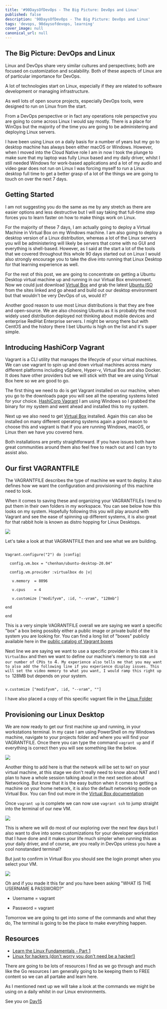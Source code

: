 ```yaml
---
title: '#90DaysOfDevOps - The Big Picture: DevOps and Linux'
published: false
description: '90DaysOfDevOps - The Big Picture: DevOps and Linux'
tags: 'devops, 90daysofdevops, learning'
cover_image: null
canonical_url: null
---
```

## The Big Picture: DevOps and Linux
Linux and DevOps share very similar cultures and perspectives; both are focused on customization and scalability. Both of these aspects of Linux are of particular importance for DevOps.

A lot of technologies start on Linux, especially if they are related to software development or managing infrastructure.

As well lots of open source projects, especially DevOps tools, were designed to run on Linux from the start.

From a DevOps perspective or in fact any operations role perspective you are going to come across Linux I would say mostly. There is a place for WinOps but the majority of the time you are going to be administering and deploying Linux servers. 

I have been using Linux on a daily basis for a number of years but my go to desktop machine has always been either macOS or Windows. However, when I moved into the Cloud Native role I am in now I took the plunge to make sure that my laptop was fully Linux based and my daily driver, whilst I still needed Windows for work-based applications and a lot of my audio and video gear does not run on Linux I was forcing myself to run a Linux desktop full time to get a better grasp of a lot of the things we are going to touch on over the next 7 days. 

## Getting Started 
I am not suggesting you do the same as me by any stretch as there are easier options and less destructive but I will say taking that full-time step forces you to learn faster on how to make things work on Linux. 

For the majority of these 7 days, I am actually going to deploy a Virtual Machine in Virtual Box on my Windows machine. I am also going to deploy a desktop version of a Linux distribution, whereas a lot of the Linux servers you will be administering will likely be servers that come with no GUI and everything is shell-based. However, as I said at the start a lot of the tools that we covered throughout this whole 90 days started out on Linux I would also strongly encourage you to take the dive into running that Linux Desktop for that learning experience as well. 



For the rest of this post, we are going to concentrate on getting a Ubuntu Desktop virtual machine up and running in our Virtual Box environment. Now we could just download [Virtual Box](https://www.virtualbox.org/) and grab the latest [Ubuntu ISO](https://ubuntu.com/download) from the sites linked and go ahead and build out our desktop environment but that wouldn't be very DevOps of us, would it? 



Another good reason to use most Linux distributions is that they are free and open-source. We are also choosing Ubuntu as it is probably the most widely used distribution deployed not thinking about mobile devices and enterprise RedHat Enterprise servers. I might be wrong there but with CentOS and the history there I bet Ubuntu is high on the list and it's super simple. 



## Introducing HashiCorp Vagrant 



Vagrant is a CLI utility that manages the lifecycle of your virtual machines. We can use vagrant to spin up and down virtual machines across many different platforms including vSphere, Hyper-v, Virtual Box and also Docker. It does have other providers but we will stick with that we are using Virtual Box here so we are good to go. 



The first thing we need to do is get Vagrant installed on our machine, when you go to the downloads page you will see all the operating systems listed for your choice. [HashiCorp Vagrant](https://www.vagrantup.com/downloads) I am using Windows so I grabbed the binary for my system and went ahead and installed this to my system. 



Next up we also need to get [Virtual Box](https://www.virtualbox.org/wiki/Downloads) installed. Again this can also be installed on many different operating systems again a good reason to choose this and vagrant is that if you are running Windows, macOS, or Linux then we have you covered here. 



Both installations are pretty straightforward. If you have issues both have great communities around them also feel free to reach out and I can try to assist also. 



## Our first VAGRANTFILE



The VAGRANTFILE describes the type of machine we want to deploy. It also defines how we want the configuration and provisioning of this machine need to look. 



When it comes to saving these and organizing your VAGRANTFILEs I tend to put them in their own folders in my workspace. You can see below how this looks on my system. Hopefully following this you will play around with Vagrant and see the ease of spinning up different systems, it is also great for that rabbit hole is known as distro hopping for Linux Desktops. 



![](Images/Day14_Linux1.png)



Let's take a look at that VAGRANTFILE then and see what we are building. 



``` 

Vagrant.configure("2") do |config|

  config.vm.box = "chenhan/ubuntu-desktop-20.04"

  config.vm.provider :virtualbox do |v|

   v.memory  = 8096

   v.cpus    = 4

   v.customize ["modifyvm", :id, "--vram", "128mb"]

end

end

```

This is a very simple VAGRANTFILE overall we are saying we want a specific "box" a box being possibly either a public image or private build of the system you are looking for. You can find a long list of "boxes" publicly available here in the [public catalog of Vagrant boxes](https://app.vagrantup.com/boxes/search) 



Next line we are saying we want to use a specific provider in this case it is `VirtualBox` and then we want to define our machine's memory to `8GB and our number of CPUs to `4`. My experience also tells me that you may want to also add the following line if you experience display issues. This will set the video memory to what you want, I would ramp this right up to `128MB but depends on your system. 



```

v.customize ["modifyvm", :id, "--vram", ""]

```

I have also placed a copy of this specific vagrant file in the [Linux Folder](Linux/VAGRANTFILE) 



## Provisioning our Linux Desktop



We are now ready to get our first machine up and running, in your workstations terminal. In my case I am using PowerShell on my Windows machine, navigate to your projects folder and where you will find your VAGRANTFILE. Once there you can type the command `vagrant up` and if everything is correct then you will see something like the below.  



![](Images/Day14_Linux2.png)



Another thing to add here is that the network will be set to `NAT` on your virtual machine, at this stage we don't really need to know about NAT and I plan to have a whole session talking about in the next section about Networking. But know that it is the easy button when it comes to getting a machine on your home network, it is also the default networking mode on Virtual Box. You can find out more in the [Virtual Box documentation](https://www.virtualbox.org/manual/ch06.html#network_nat)



Once `vagrant up` is complete we can now use `vagrant ssh` to jump straight into the terminal of our new VM. 



![](Images/Day14_Linux3.png)



This is where we will do most of our exploring over the next few days but I also want to dive into some customizations for your developer workstation that I have done and it makes your life much simpler when running this as your daily driver, and of course, are you really in DevOps unless you have a cool nonstandard terminal? 



But just to confirm in Virtual Box you should see the login prompt when you select your VM. 



![](Images/Day14_Linux4.png)



Oh and if you made it this far and you have been asking "WHAT IS THE USERNAME & PASSWORD?" 



- Username = vagrant 

- Password = vagrant 



Tomorrow we are going to get into some of the commands and what they do, The terminal is going to be the place to make everything happen.  

## Resources 

- [Learn the Linux Fundamentals - Part 1](https://www.youtube.com/watch?v=kPylihJRG70)
- [Linux for hackers (don't worry you don't need be a hacker!)](https://www.youtube.com/watch?v=VbEx7B_PTOE)

There are going to be lots of resources I find as we go through and much like the Go resources I am generally going to be keeping them to FREE content so we can all partake and learn here. 

As I mentioned next up we will take a look at the commands we might be using on a daily whilst in our Linux environments. 

See you on [Day15](day15.md)


